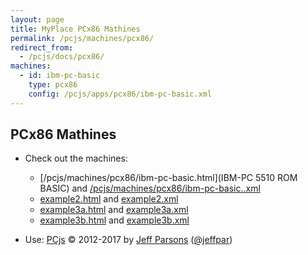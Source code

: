 ```yaml
---
layout: page
title: MyPlace PCx86 Mathines
permalink: /pcjs/machines/pcx86/
redirect_from:
  - /pcjs/docs/pcx86/
machines:
  - id: ibm-pc-basic
    type: pcx86
    config: /pcjs/apps/pcx86/ibm-pc-basic.xml
---
```


PCx86 Mathines
--------------

+ Check out the machines:
	- [/pcjs/machines/pcx86/ibm-pc-basic.html](IBM-PC 5510 ROM BASIC) and [/pcjs/machines/pcx86/ibm-pc-basic..xml](ibm-pc-basic.xml)
	- [example2.html](example2.html) and [example2.xml](example2.xml)
	- [example3a.html](example3a.html) and [example3a.xml](example3a.xml)
	- [example3b.html](example3b.html) and [example3b.xml](example3b.xml)
	
+ Use:
		[PCjs](http://pcjs.org) © 2012-2017 by [Jeff Parsons](mailto:Jeff@pcjs.org) ([@jeffpar](http://twitter.com/jeffpar))

